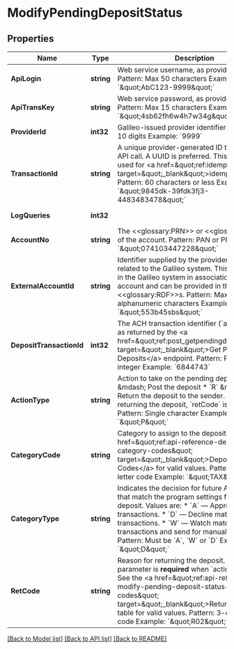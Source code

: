 # ModifyPendingDepositStatus

## Properties
Name | Type | Description | Notes
------------ | ------------- | ------------- | -------------
**ApiLogin** | **string** | Web service username, as provided by Galileo. Pattern: Max 50 characters Example: &#x60;\&quot;AbC123-9999\&quot;&#x60; | [optional] [default to AbC123-9999]
**ApiTransKey** | **string** | Web service password, as provided by Galileo. Pattern: Max 15 characters Example: &#x60;\&quot;4sb62fh6w4h7w34g\&quot;&#x60; | [optional] [default to 4sb62fh6w4h7w34g]
**ProviderId** | **int32** | Galileo-issued provider identifier. Pattern: Max 10 digits Example: &#x60;9999&#x60; | [optional] [default to 9999]
**TransactionId** | **string** | A unique provider-generated ID to identify this API call. A UUID is preferred. This value is used for &lt;a href&#x3D;\&quot;ref:idempotency\&quot; target&#x3D;\&quot;_blank\&quot;&gt;idempotency&lt;/a&gt;. Pattern: 60 characters or less Example: &#x60;\&quot;9845dk-39fdk3fj3-4483483478\&quot;&#x60; | [default to 123e4567-e89b-12d3-a456-426614174000]
**LogQueries** | **int32** |  | [optional] [default to LOG_QUERIES.0_]
**AccountNo** | **string** | The &lt;&lt;glossary:PRN&gt;&gt; or &lt;&lt;glossary:PAN&gt;&gt; of the account. Pattern: PAN or PRN Example: &#x60;\&quot;074103447228\&quot;&#x60; | [optional] [default to null]
**ExternalAccountId** | **string** | Identifier supplied by the provider, which is not related to the Galileo system. This ID is stored in the Galileo system in association with this account and can be provided in the &lt;&lt;glossary:RDF&gt;&gt;s. Pattern: Max 30 alphanumeric characters Example: &#x60;\&quot;553b45sbs\&quot;&#x60; | [optional] [default to null]
**DepositTransactionId** | **int32** | The ACH transaction identifier (&#x60;ach_trans_id&#x60;), as returned by the &lt;a href&#x3D;\&quot;ref:post_getpendingdeposits\&quot; target&#x3D;\&quot;_blank\&quot;&gt;Get Pending Deposits&lt;/a&gt; endpoint. Pattern: Positive integer Example: &#x60;6844743&#x60; | [default to 6844743]
**ActionType** | **string** | Action to take on the pending deposit: * &#x60;P&#x60; &amp;mdash; Post the deposit * &#x60;R&#x60; &amp;mdash; Return the deposit to the sender. When returning the deposit, &#x60;retCode&#x60; is **required**  Pattern: Single character Example: &#x60;\&quot;P\&quot;&#x60; | [default to ACTION_TYPE.P]
**CategoryCode** | **string** | Category to assign to the deposit. See &lt;a href&#x3D;\&quot;ref:api-reference-deposit-category-codes\&quot; target&#x3D;\&quot;_blank\&quot;&gt;Deposit Category Codes&lt;/a&gt; for valid values. Pattern: Three-letter code Example: &#x60;\&quot;TAX\&quot;&#x60; | [default to TAX]
**CategoryType** | **string** | Indicates the decision for future ACH deposits that match the program settings for the current deposit. Values are:   * &#x60;A&#x60; — Approve matching transactions. * &#x60;D&#x60; — Decline matching transactions. * &#x60;W&#x60; — Watch matching transactions and send for manual review.  Pattern: Must be &#x60;A&#x60;, &#x60;W&#x60; or &#x60;D&#x60; Example: &#x60;\&quot;D\&quot;&#x60; | [default to CATEGORY_TYPE.D]
**RetCode** | **string** | Reason for returning the deposit. This parameter is **required** when &#x60;actionType: R&#x60;. See the &lt;a href&#x3D;\&quot;ref:api-reference-modify-pending-deposit-status-return-codes\&quot; target&#x3D;\&quot;_blank\&quot;&gt;Return Codes&lt;/a&gt; table for valid values. Pattern: 3-character code Example: &#x60;\&quot;R02\&quot;&#x60; | [optional] [default to null]

[[Back to Model list]](../README.md#documentation-for-models) [[Back to API list]](../README.md#documentation-for-api-endpoints) [[Back to README]](../README.md)

